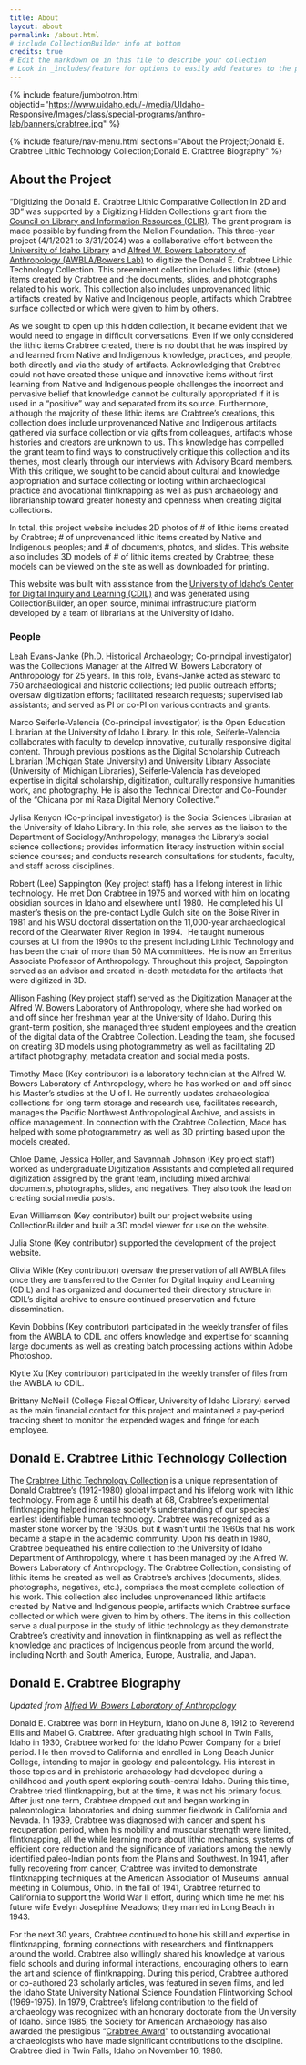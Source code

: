 ```yaml
---
title: About
layout: about
permalink: /about.html
# include CollectionBuilder info at bottom
credits: true
# Edit the markdown on in this file to describe your collection
# Look in _includes/feature for options to easily add features to the page
---
```


{% include feature/jumbotron.html objectid="https://www.uidaho.edu/-/media/UIdaho-Responsive/Images/class/special-programs/anthro-lab/banners/crabtree.jpg" %} 

{% include feature/nav-menu.html sections="About the Project;Donald E. Crabtree Lithic Technology Collection;Donald E. Crabtree Biography" %}

## About the Project

“Digitizing the Donald E. Crabtree Lithic Comparative Collection in 2D and 3D” was supported by a Digitizing Hidden Collections grant from the [Council on Library and Information Resources (CLIR)](https://www.clir.org/). The grant program is made possible by funding from the Mellon Foundation. This three-year project (4/1/2021 to 3/31/2024) was a collaborative effort between the [University of Idaho Library](https://www.lib.uidaho.edu/) and [Alfred W. Bowers Laboratory of Anthropology (AWBLA/Bowers Lab)](https://www.uidaho.edu/class/anthrolab) to digitize the Donald E. Crabtree Lithic Technology Collection. This preeminent collection includes lithic (stone) items created by Crabtree and the documents, slides, and photographs related to his work. This collection also includes unprovenanced lithic artifacts created by Native and Indigenous people, artifacts which Crabtree surface collected or which were given to him by others.

As we sought to open up this hidden collection, it became evident that we would need to engage in difficult conversations. Even if we only considered the lithic items Crabtree created, there is no doubt that he was inspired by and learned from Native and Indigenous knowledge, practices, and people, both directly and via the study of artifacts. Acknowledging that Crabtree could not have created these unique and innovative items without first learning from Native and Indigenous people challenges the incorrect and pervasive belief that knowledge cannot be culturally appropriated if it is used in a “positive” way and separated from its source. Furthermore, although the majority of these lithic items are Crabtree’s creations, this collection does include unprovenanced Native and Indigenous artifacts gathered via surface collection or via gifts from colleagues, artifacts whose histories and creators are unknown to us. This knowledge has compelled the grant team to find ways to constructively critique this collection and its themes, most clearly through our interviews with Advisory Board members. With this critique, we sought to be candid about cultural and knowledge appropriation and surface collecting or looting within archaeological practice and avocational flintknapping as well as push archaeology and librarianship toward greater honesty and openness when creating digital collections.

In total, this project website includes 2D photos of # of lithic items created by Crabtree; # of unprovenanced lithic items created by Native and Indigenous peoples; and # of documents, photos, and slides. This website also includes 3D models of # of lithic items created by Crabtree; these models can be viewed on the site as well as downloaded for printing.

This website was built with assistance from the [University of Idaho’s Center for Digital Inquiry and Learning (CDIL)](https://cdil.lib.uidaho.edu/) and was generated using CollectionBuilder, an open source, minimal infrastructure platform developed by a team of librarians at the University of Idaho.

### People

Leah Evans-Janke (Ph.D. Historical Archaeology; Co-principal investigator) was the Collections Manager at the Alfred W. Bowers Laboratory of Anthropology for 25 years. In this role, Evans-Janke acted as steward to 750 archaeological and historic collections; led public outreach efforts; oversaw digitization efforts; facilitated research requests; supervised lab assistants; and served as PI or co-PI on various contracts and grants.   

Marco Seiferle-Valencia (Co-principal investigator) is the Open Education Librarian at the University of Idaho Library. In this role, Seiferle-Valencia collaborates with faculty to develop innovative, culturally responsive digital content. Through previous positions as the Digital Scholarship Outreach Librarian (Michigan State University) and University Library Associate (University of Michigan Libraries), Seiferle-Valencia has developed expertise in digital scholarship, digitization, culturally responsive humanities work, and photography. He is also the Technical Director and Co-Founder of the “Chicana por mi Raza Digital Memory Collective.” 

Jylisa Kenyon (Co-principal investigator) is the Social Sciences Librarian at the University of Idaho Library. In this role, she serves as the liaison to the Department of Sociology/Anthropology; manages the Library’s social science collections; provides information literacy instruction within social science courses; and conducts research consultations for students, faculty, and staff across disciplines.

Robert (Lee) Sappington (Key project staff) has a lifelong interest in lithic technology.  He met Don Crabtree in 1975 and worked with him on locating obsidian sources in Idaho and elsewhere until 1980.  He completed his UI master’s thesis on the pre-contact Lydle Gulch site on the Boise River in 1981 and his WSU doctoral dissertation on the 11,000-year archaeological record of the Clearwater River Region in 1994.   He taught numerous courses at UI from the 1990s to the present including Lithic Technology and has been the chair of more than 50 MA committees.  He is now an Emeritus Associate Professor of Anthropology. Throughout this project, Sappington served as an advisor and created in-depth metadata for the artifacts that were digitized in 3D.

Allison Fashing (Key project staff) served as the Digitization Manager at the Alfred W. Bowers Laboratory of Anthropology, where she had worked on and off since her freshman year at the University of Idaho. During this grant-term position, she managed three student employees and the creation of the digital data of the Crabtree Collection. Leading the team, she focused on creating 3D models using photogrammetry as well as facilitating 2D artifact photography, metadata creation and social media posts.

Timothy Mace (Key contributor) is a laboratory technician at the Alfred W. Bowers Laboratory of Anthropology, where he has worked on and off since his Master’s studies at the U of I. He currently updates archaeological collections for long term storage and research use, facilitates research, manages the Pacific Northwest Anthropological Archive, and assists in office management. In connection with the Crabtree Collection, Mace has helped with some photogrammetry as well as 3D printing based upon the models created.

Chloe Dame, Jessica Holler, and Savannah Johnson (Key project staff) worked as undergraduate Digitization Assistants and completed all required digitization assigned by the grant team, including mixed archival documents, photographs, slides, and negatives. They also took the lead on creating social media posts.

Evan Williamson (Key contributor) built our project website using CollectionBuilder and built a 3D model viewer for use on the website.

Julia Stone (Key contributor) supported the development of the project website.

Olivia Wikle (Key contributor) oversaw the preservation of all AWBLA files once they are transferred to the Center for Digital Inquiry and Learning (CDIL) and has organized and documented their directory structure in CDIL’s digital archive to ensure continued preservation and future dissemination.

Kevin Dobbins (Key contributor) participated in the weekly transfer of files from the AWBLA to CDIL and offers knowledge and expertise for scanning large documents as well as creating batch processing actions within Adobe Photoshop.

Klytie Xu (Key contributor) participated in the weekly transfer of files from the AWBLA to CDIL.

Brittany McNeill (College Fiscal Officer, University of Idaho Library) served as the main financial contact for this project and maintained a pay-period tracking sheet to monitor the expended wages and fringe for each employee.

## Donald E. Crabtree Lithic Technology Collection

The [Crabtree Lithic Technology Collection](https://www.uidaho.edu/class/anthrolab/collections/crabtree) is a unique representation of Donald Crabtree’s (1912-1980) global impact and his lifelong work with lithic technology. From age 8 until his death at 68, Crabtree’s experimental flintknapping helped increase society’s understanding of our species’ earliest identifiable human technology. Crabtree was recognized as a master stone worker by the 1930s, but it wasn’t until the 1960s that his work became a staple in the academic community. Upon his death in 1980, Crabtree bequeathed his entire collection to the University of Idaho Department of Anthropology, where it has been managed by the Alfred W. Bowers Laboratory of Anthropology. The Crabtree Collection, consisting of lithic items he created as well as Crabtree’s archives (documents, slides, photographs, negatives, etc.), comprises the most complete collection of his work. This collection also includes unprovenanced lithic artifacts created by Native and Indigenous people, artifacts which Crabtree surface collected or which were given to him by others. The items in this collection serve a dual purpose in the study of lithic technology as they demonstrate Crabtree’s creativity and innovation in flintknapping as well as reflect the knowledge and practices of Indigenous people from around the world, including North and South America, Europe, Australia, and Japan.

## Donald E. Crabtree Biography

*Updated from [Alfred W. Bowers Laboratory of Anthropology](https://www.uidaho.edu/class/anthrolab/collections/crabtree)*

Donald E. Crabtree was born in Heyburn, Idaho on June 8, 1912 to Reverend Ellis and Mabel G. Crabtree. After graduating high school in Twin Falls, Idaho in 1930, Crabtree worked for the Idaho Power Company for a brief period. He then moved to California and enrolled in Long Beach Junior College, intending to major in geology and paleontology. His interest in those topics and in prehistoric archaeology had developed during a childhood and youth spent exploring south-central Idaho. During this time, Crabtree tried flintknapping, but at the time, it was not his primary focus. After just one term, Crabtree dropped out and began working in paleontological laboratories and doing summer fieldwork in California and Nevada. In 1939, Crabtree was diagnosed with cancer and spent his recuperation period, when his mobility and muscular strength were limited, flintknapping, all the while learning more about lithic mechanics, systems of efficient core reduction and the significance of variations among the newly identified paleo-Indian points from the Plains and Southwest. In 1941, after fully recovering from cancer, Crabtree was invited to demonstrate flintknapping techniques at the American Association of Museums' annual meeting in Columbus, Ohio. In the fall of 1941, Crabtree returned to California to support the World War II effort, during which time he met his future wife Evelyn Josephine Meadows; they married in Long Beach in 1943. 

For the next 30 years, Crabtree continued to hone his skill and expertise in flintknapping, forming connections with researchers and flintknappers around the world. Crabtree also willingly shared his knowledge at various field schools and during informal interactions, encouraging others to learn the art and science of flintknapping. During this period, Crabtree authored or co-authored 23 scholarly articles, was featured in seven films, and led the Idaho State University National Science Foundation Flintworking School (1969-1975). In 1979, Crabtree’s lifelong contribution to the field of archaeology was recognized with an honorary doctorate from the University of Idaho. Since 1985, the Society for American Archaeology has also awarded the prestigious “[Crabtree Award](https://www.saa.org/career-practice/awards/crabtree-award)” to outstanding avocational archaeologists who have made significant contributions to the discipline. Crabtree died in Twin Falls, Idaho on November 16, 1980.
